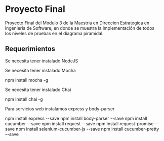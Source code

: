 # Proyecto Final
Proyecto Final del Modulo 3 de la Maestria en Direccion Estrategica en Ingenieria de Software, en donde se muestra la implementación de todos los niveles de pruebas en el diagrama piramidal.

## Requerimientos

Se necesita tener instalado NodeJS

Se necesita tener instalado Mocha

npm install mocha -g

Se necesita tener instalado Chai

npm install chai -g

Para servicios web instalamos express y body-parser

npm install express --save
npm install body-parser --save
npm install cucumber --save
npm install request --save
npm install request-promise --save
npm install selenium-cucumber-js --save
npm install cucumber-pretty --save
